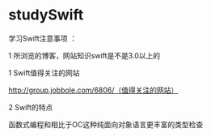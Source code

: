 # studySwift

学习Swift注意事项 ：

1 所浏览的博客，网站知识swift是不是3.0以上的


1 Swift值得关注的网站

http://group.jobbole.com/6806/（值得关注的网站）



2 Swift的特点

   函数式编程和相比于OC这种纯面向对象语言更丰富的类型检查
